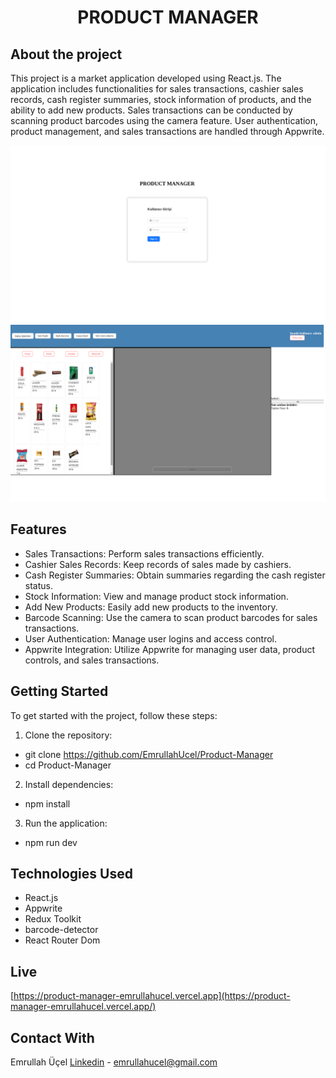 <div align="center">
  <h1 align="center">PRODUCT MANAGER</h1>
</div>

## About the project

This project is a market application developed using React.js. The application includes functionalities for sales transactions, cashier sales records, cash register summaries, stock information of products, and the ability to add new products. Sales transactions can be conducted by scanning product barcodes using the camera feature. User authentication, product management, and sales transactions are handled through Appwrite.

![](/src/assets/productManagerLoginSc.jpeg)
![](/src/assets/productManagerMainSc.jpeg)

## Features

- Sales Transactions: Perform sales transactions efficiently.
- Cashier Sales Records: Keep records of sales made by cashiers.
- Cash Register Summaries: Obtain summaries regarding the cash register status.
- Stock Information: View and manage product stock information.
- Add New Products: Easily add new products to the inventory.
- Barcode Scanning: Use the camera to scan product barcodes for sales transactions.
- User Authentication: Manage user logins and access control.
- Appwrite Integration: Utilize Appwrite for managing user data, product controls, and sales transactions.

## Getting Started

To get started with the project, follow these steps:

1. Clone the repository:

- git clone https://github.com/EmrullahUcel/Product-Manager
- cd Product-Manager

2. Install dependencies:

- npm install

3. Run the application:

- npm run dev

## Technologies Used

- React.js
- Appwrite
- Redux Toolkit
- barcode-detector
- React Router Dom

## Live

[https://product-manager-emrullahucel.vercel.app](https://product-manager-emrullahucel.vercel.app/)

## Contact With

Emrullah Üçel [Linkedin](https://www.linkedin.com/in/emrullah-%C3%BC%C3%A7el-512598268/) - emrullahucel@gmail.com
